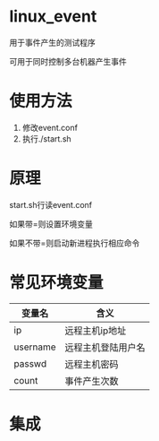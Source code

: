 # linux_event

用于事件产生的测试程序

可用于同时控制多台机器产生事件

# 使用方法

1. 修改event.conf
2. 执行./start.sh

# 原理

start.sh行读event.conf

如果带=则设置环境变量

如果不带=则启动新进程执行相应命令

# 常见环境变量

变量名 | 含义
---|---
ip | 远程主机ip地址
username | 远程主机登陆用户名
passwd | 远程主机密码
count | 事件产生次数

# 集成

